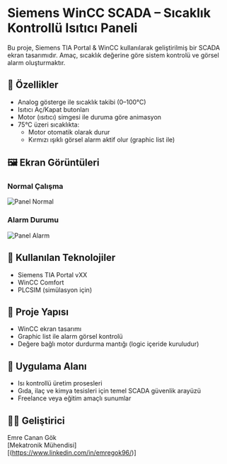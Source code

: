 # Siemens WinCC SCADA – Sıcaklık Kontrollü Isıtıcı Paneli

Bu proje, Siemens TIA Portal & WinCC kullanılarak geliştirilmiş bir SCADA ekran tasarımıdır. Amaç, sıcaklık değerine göre sistem kontrolü ve görsel alarm oluşturmaktır.

## 🎯 Özellikler
- Analog gösterge ile sıcaklık takibi (0–100°C)
- Isıtıcı Aç/Kapat butonları
- Motor (ısıtıcı) simgesi ile duruma göre animasyon
- 75°C üzeri sıcaklıkta:
  - Motor otomatik olarak durur
  - Kırmızı ışıklı görsel alarm aktif olur (graphic list ile)
  
## 🖼️ Ekran Görüntüleri

### Normal Çalışma
![Panel Normal](panel1.png)

### Alarm Durumu
![Panel Alarm](panel2_alarm.png)

## 🔧 Kullanılan Teknolojiler
- Siemens TIA Portal vXX
- WinCC Comfort
- PLCSIM (simülasyon için)

## 📁 Proje Yapısı
- WinCC ekran tasarımı
- Graphic list ile alarm görsel kontrolü
- Değere bağlı motor durdurma mantığı (logic içeride kuruludur)

## 🚀 Uygulama Alanı
- Isı kontrollü üretim prosesleri
- Gıda, ilaç ve kimya tesisleri için temel SCADA güvenlik arayüzü
- Freelance veya eğitim amaçlı sunumlar

## 👨‍💻 Geliştirici
Emre Canan Gök  
[Mekatronik Mühendisi]  
[(https://www.linkedin.com/in/emregok96/)]  
